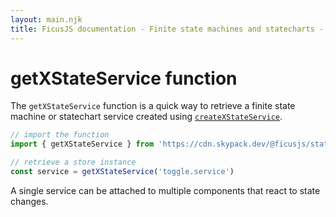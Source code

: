 ```yaml
---
layout: main.njk
title: FicusJS documentation - Finite state machines and statecharts - getXStateService function
---
```

# getXStateService function

The `getXStateService` function is a quick way to retrieve a finite state machine or statechart service created using [`createXStateService`](/state-machines/create-xstate-service).

```js
// import the function
import { getXStateService } from 'https://cdn.skypack.dev/@ficusjs/state@3/xstate-service'

// retrieve a store instance
const service = getXStateService('toggle.service')
```

A single service can be attached to multiple components that react to state changes.
